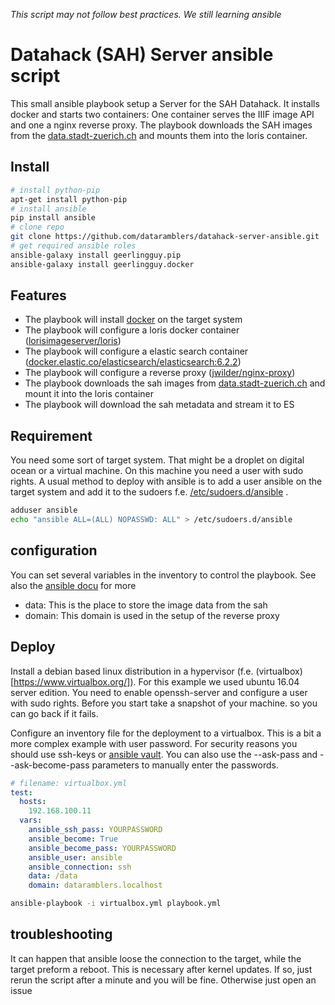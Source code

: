 _This script may not follow best practices. We still learning ansible_
# Datahack (SAH) Server ansible script
This small ansible playbook setup a Server for the SAH Datahack. It installs docker and starts two containers: One container serves the IIIF image API and one a nginx reverse proxy. The playbook downloads the SAH images from the [data.stadt-zuerich.ch](https://data.stadt-zuerich.ch/dataset/sozialarchiv-sah) and mounts them into the loris container.
## Install 
```bash
# install python-pip
apt-get install python-pip
# install ansible
pip install ansible
# clone repo
git clone https://github.com/dataramblers/datahack-server-ansible.git
# get required ansible roles
ansible-galaxy install geerlingguy.pip
ansible-galaxy install geerlingguy.docker
```
## Features
* The playbook will install [docker](https://www.docker.com/) on the target system
* The playbook will configure a loris docker container ([lorisimageserver/loris](https://hub.docker.com/r/lorisimageserver/loris/))
* The playbook will configure a elastic search container ([docker.elastic.co/elasticsearch/elasticsearch:6.2.2](https://www.elastic.co/guide/en/elasticsearch/reference/current/docker.html))
* The playbook will configure a reverse proxy ([jwilder/nginx-proxy](bbtsoftwareag/nginx-proxy-unrestricted-requestsize:alpine))
* The playbook downloads the sah images from [data.stadt-zuerich.ch](https://data.stadt-zuerich.ch/dataset/sozialarchiv-sah) and mount it into the loris container 
* The playbook will download the sah metadata and stream it to ES

## Requirement
You need some sort of target system. That might be a droplet on digital ocean or a virtual machine. On this machine you need a user with sudo rights. A usual method to deploy with ansible is to add a user ansible on the target system and add it to the sudoers f.e. [/etc/sudoers.d/ansible](https://github.com/dataramblers/datahack-server-ansible/blob/master/ansible.security.target.hosts.txt)
.
 ```bash
 adduser ansible
 echo "ansible ALL=(ALL) NOPASSWD: ALL" > /etc/sudoers.d/ansible
 ```
## configuration
You can set several variables in the inventory to control the playbook. See also the [ansible docu](http://docs.ansible.com/ansible/latest/user_guide/intro_inventory.html#list-of-behavioral-inventory-parameters) for more 
* data: This is the place to store the image data from the sah 
* domain: This domain is used in the setup of the reverse proxy


## Deploy 
Install a debian based linux distribution in a hypervisor (f.e. (virtualbox)[https://www.virtualbox.org/]). For this example we used ubuntu 16.04 server edition. You need to enable openssh-server and configure a user with sudo rights. Before you start take a snapshot of your machine. so you can go back if it fails.

Configure an inventory file for the deployment to a virtualbox. This is a bit a more complex example with user password. For security reasons you should use ssh-keys or [ansible vault](https://docs.ansible.com/ansible/2.4/vault.html). You can also use the --ask-pass and --ask-become-pass parameters to manually enter the passwords.
```yaml
# filename: virtualbox.yml
test:
  hosts:
    192.168.100.11
  vars:
    ansible_ssh_pass: YOURPASSWORD
    ansible_become: True
    ansible_become_pass: YOURPASSWORD
    ansible_user: ansible
    ansible_connection: ssh
    data: /data
    domain: dataramblers.localhost
  ``` 
```bash
ansible-playbook -i virtualbox.yml playbook.yml
```

## troubleshooting
It can happen that ansible loose the connection to the target, while the target preform a reboot. This is necessary after kernel updates. If so, just rerun the script after a minute and you will be fine. Otherwise just open an issue